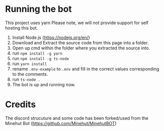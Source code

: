# Running the bot

This project uses yarn
Please note, we will not provide support for self hosting this bot.

1. Install Node.js (https://nodejs.org/en/)
2. Download and Extract the source code from this page into a folder.
3. Open up cmd within the folder where you extracted the source into.
4. run `npm install -g yarn`
5. run `npm install -g ts-node`
6. run `yarn install`
7. rename `.env-example` to `.env` and fill in the correct values corresponding to the comments.
6. run `ts-node .`
9. The bot is up and running now.

# Credits

The discord strucuture and some code has been forked/used from the Minehut Bot (https://github.com/Minehut/MinehutBOT)
